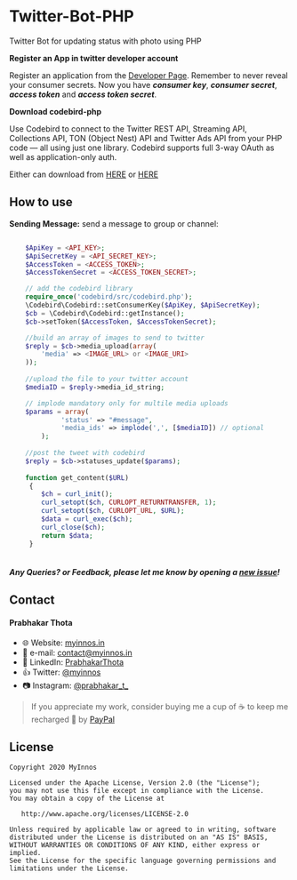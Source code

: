 # Twitter-Bot-PHP
Twitter Bot for updating status with photo using PHP

**Register an App in twitter developer account** 

Register an application from the [Developer Page](https://developer.twitter.com). Remember to never reveal your consumer secrets. Now you have _**consumer key**_, _**consumer secret**_, _**access token**_ and _**access token secret**_.

**Download codebird-php** 

Use Codebird to connect to the Twitter REST API, Streaming API, Collections API, TON (Object Nest) API and Twitter Ads API from your PHP code — all using just one library. Codebird supports full 3-way OAuth as well as application-only auth.

Either can download from [HERE](https://github.com/myinnos/Twitter-Bot-PHP/tree/master/codebird) or [HERE](https://github.com/jublo/codebird-php)

      
How to use
-----
**Sending Message:** send a message to group or channel:
```php

    $ApiKey = <API_KEY>;
    $ApiSecretKey = <API_SECRET_KEY>;
    $AccessToken = <ACCESS_TOKEN>;
    $AccessTokenSecret = <ACCESS_TOKEN_SECRET>;

    // add the codebird library
    require_once('codebird/src/codebird.php');
    \Codebird\Codebird::setConsumerKey($ApiKey, $ApiSecretKey);
    $cb = \Codebird\Codebird::getInstance();
    $cb->setToken($AccessToken, $AccessTokenSecret);

    //build an array of images to send to twitter
    $reply = $cb->media_upload(array(
        'media' => <IMAGE_URL> or <IMAGE_URI>
    ));
    
    //upload the file to your twitter account
    $mediaID = $reply->media_id_string;

    // implode mandatory only for multile media uploads
    $params = array(
             'status' => "#message",
             'media_ids' => implode(',', [$mediaID]) // optional
        );
   
    //post the tweet with codebird
    $reply = $cb->statuses_update($params);
    
    function get_content($URL)
     {
        $ch = curl_init();
        curl_setopt($ch, CURLOPT_RETURNTRANSFER, 1);
        curl_setopt($ch, CURLOPT_URL, $URL);
        $data = curl_exec($ch);
        curl_close($ch);
        return $data;
     }
  
```
##### Any Queries? or Feedback, please let me know by opening a [new issue](https://github.com/myinnos/Twitter-Bot-PHP/issues/new)!

## Contact
#### Prabhakar Thota
* :globe_with_meridians: Website: [myinnos.in](http://www.myinnos.in "Prabhakar Thota")
* :email: e-mail: contact@myinnos.in
* :mag_right: LinkedIn: [PrabhakarThota](https://www.linkedin.com/in/prabhakarthota "Prabhakar Thota on LinkedIn")
* :thumbsup: Twitter: [@myinnos](https://twitter.com/myinnos "Prabhakar Thota on twitter")    
* :camera: Instagram: [@prabhakar_t_](https://www.instagram.com/prabhakar_t_/ "Prabhakar Thota on Instagram")   

> If you appreciate my work, consider buying me a cup of :coffee: to keep me recharged :metal: by [PayPal](https://www.paypal.me/fansfolio)

License
-------

    Copyright 2020 MyInnos

    Licensed under the Apache License, Version 2.0 (the "License");
    you may not use this file except in compliance with the License.
    You may obtain a copy of the License at

       http://www.apache.org/licenses/LICENSE-2.0

    Unless required by applicable law or agreed to in writing, software
    distributed under the License is distributed on an "AS IS" BASIS,
    WITHOUT WARRANTIES OR CONDITIONS OF ANY KIND, either express or implied.
    See the License for the specific language governing permissions and
    limitations under the License.

